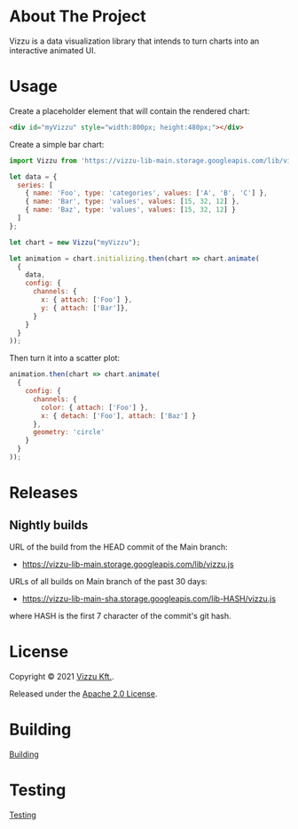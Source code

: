 # About The Project

Vizzu is a data visualization library that intends to turn charts into an interactive animated UI. 

# Usage

Create a placeholder element that will contain the rendered chart:

```html
<div id="myVizzu" style="width:800px; height:480px;"></div>
```

Create a simple bar chart:

```javascript
import Vizzu from 'https://vizzu-lib-main.storage.googleapis.com/lib/vizzu.js';

let data = {
  series: [
    { name: 'Foo', type: 'categories', values: ['A', 'B', 'C'] },
    { name: 'Bar', type: 'values', values: [15, 32, 12] },
    { name: 'Baz', type: 'values', values: [15, 32, 12] }
  ]
};

let chart = new Vizzu("myVizzu");

let animation = chart.initializing.then(chart => chart.animate(
  {
    data,    
    config: {
      channels: {
        x: { attach: ['Foo'] },
        y: { attach: ['Bar']},
      }
    }
  }
));
```

Then turn it into a scatter plot:

```javascript
animation.then(chart => chart.animate(
  {
    config: {
      channels: {
        color: { attach: ['Foo'] }, 
        x: { detach: ['Foo'], attach: ['Baz'] }
      },
      geometry: 'circle'
    }
  }
));
```

# Releases

## Nightly builds 

URL of the build from the HEAD commit of the Main branch:

* https://vizzu-lib-main.storage.googleapis.com/lib/vizzu.js

URLs of all builds on Main branch of the past 30 days:

* https://vizzu-lib-main-sha.storage.googleapis.com/lib-HASH/vizzu.js

where HASH is the first 7 character of the commit's git hash.

# License

Copyright © 2021 [Vizzu Kft.](https://vizzuhq.com).

Released under the [Apache 2.0 License](LICENSE).

# Building 

[Building](project/build.md)

# Testing

[Testing](test/test.md)
